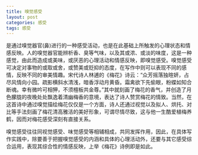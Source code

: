 ```yaml
---
title: 嗅觉感受
layout: post
categories: 感受
tags: 感受
---
```


是通过嗅觉器官(鼻)进行的一种感受活动，也是在此基础上所触发的心理状态和情感反映。人的嗅觉器官能辨析香、臭等气味，以及其或浓、或淡的味度，这是一种感觉，由此而造成或美味，或厌恶的心理活动和情感反映，即嗅觉感受。嗅觉感受可决定对事物的或取或舍，或赞美或贬抑的态度，在写作中则可以表现不同的感情，反映不同的审美情趣。宋代诗人林逋的《梅花》诗云：“众芳摇落独暄妍，占尽风情向小园。疏影横斜水清浅，暗香浮动月黄昏。霜禽欲下先偷眼，粉蝶如知合断魂。幸有微吟可相狎，不须檀板共金尊。”其中就刻画了梅花的香气，并创造了月色朦胧的夜晚处处飘逸着清幽梅香的意境，表达了诗人赞赏梅花的情致。当然，在这首诗中通过嗅觉描绘梅花仅仅是一个方面，诗人还通过视觉以及拟人、烘托、对比等手法刻画了梅花清高雅洁的美好形象，可谓尽情尽致，这与他一生酷爱植梅养鹤，因而对梅花感受深刻有直接关系。

嗅觉感受往往同视觉感受、味觉感受等相辅相成，共同发挥作用，因此，在具体写作实践中，除要善于把握嗅觉感受的内涵和具体的心理活动外，还要与其它感受综合运用，表现其综合性的情感反映，上举《梅花》诗例即是如此。 